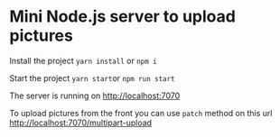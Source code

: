 # Mini Node.js server to upload pictures

Install the project
`yarn install` or `npm i`

Start the project
`yarn start`or `npm run start`

The server is running on <http://localhost:7070>

To upload pictures from the front you can use `patch` method on this url
<http://localhost:7070/multipart-upload>
